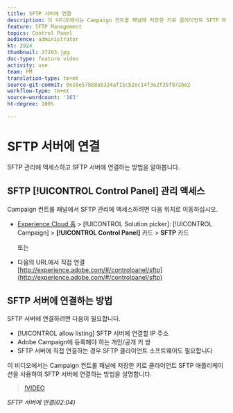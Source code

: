 ```yaml
---
title: SFTP 서버에 연결
description: 이 비디오에서는 Campaign 컨트롤 패널에 저장한 키로 클라이언트 SFTP 애플리케이션을 사용하여 SFTP 서버에 연결하는 방법을 설명합니다.
feature: SFTP Management
topics: Control Panel
audience: administrator
kt: 2924
thumbnail: 27263.jpg
doc-type: feature video
activity: use
team: PM
translation-type: tm+mt
source-git-commit: 0e18e57b68ab324af15cb2ec14f3e2f35f972be2
workflow-type: tm+mt
source-wordcount: '163'
ht-degree: 100%

---
```



# SFTP 서버에 연결

SFTP 관리에 액세스하고 SFTP 서버에 연결하는 방법을 알아봅니다.

## SFTP [!UICONTROL Control Panel] 관리 액세스

Campaign 컨트롤 패널에서 SFTP 관리에 액세스하려면 다음 위치로 이동하십시오.

* [Experience Cloud 홈](https://experience.adobe.com/#/home) > [!UICONTROL Solution picker]: [!UICONTROL Campaign] > **[!UICONTROL Control Panel]** 카드 > **SFTP** 카드

   또는
* 다음의 URL에서 직접 연결 [http://experience.adobe.com/#/controlpanel/sftp](http://experience.adobe.com/#/controlpanel/sftp)

## SFTP 서버에 연결하는 방법

SFTP 서버에 연결하려면 다음이 필요합니다.

* [!UICONTROL allow listing] SFTP 서버에 연결할 IP 주소
* Adobe Campaign에 등록해야 하는 개인/공개 키 쌍
* SFTP 서버에 직접 연결하는 경우 SFTP 클라이언트 소프트웨어도 필요합니다

이 비디오에서는 Campaign 컨트롤 패널에 저장한 키로 클라이언트 SFTP 애플리케이션을 사용하여 SFTP 서버에 연결하는 방법을 설명합니다.

>[!VIDEO](https://video.tv.adobe.com/v/27263?quality=12)

*SFTP 서버에 연결(02:04)*
